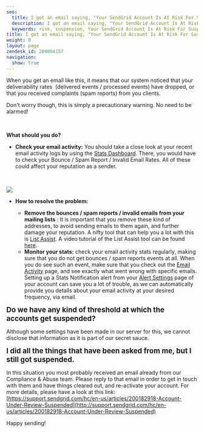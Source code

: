 ```yaml
---
seo:
  title: I got an email saying, "Your SendGrid Account Is At Risk For Suspension". What should I do?
  description: I got an email saying, "Your SendGrid Account Is At Risk For Suspension". What should I do?
  keywords: risk, suspension, Your SendGrid Account Is At Risk For Suspension
title: I got an email saying, "Your SendGrid Account Is At Risk For Suspension". What should I do?
weight: 0
layout: page
zendesk_id: 204804157
navigation:
  show: true
---
```


When you get an email like this, it means that our system noticed that your deliverability rates &nbsp;(delivered events / processed events) have dropped, or that you received complaints (spam reports) from you clients.

Don't worry though, this&nbsp;is simply a precautionary warning. No need to be alarmed!

&nbsp;

**What should you do?**

- **Check your email activity:** You should take a close look at your recent email activity logs by using the [Stats Dashboard](https://sendgrid.com/statistics/overview). There, you would have to check your Bounce / Spam Report / Invalid Email Rates. All of these could affect your reputation as a sender.

&nbsp;

![]({{root_url}}/images/Selection_028.png)

- **How to resolve the problem:**

  - **Remove the bounces / spam reports / invalid emails from your mailing lists** : It is important that you remove these kind of addresses, to avoid sending emails to them again, and further damage your reputation. A nifty tool that can help you a lot with this is [List Assist](https://sendgrid.com/docs/Utilities/list_assist.html). A video tutorial of the List Assist tool can be found [here](https://sendgrid.com/docs/VidGrid/Tools/listassist.html).
  - **Monitor your stats:** check your email activity stats regularly, making sure that you do not get bounces / spam reports events at all. When you do see such an event, make sure that you check out the [Email Activity](https://sendgrid.com/logs/index) page, and see exactly what went wrong with specific emails. Setting up a Stats Notification alert from your [Alert Settings](https://sendgrid.com/alerts) page of your account can save you a lot of trouble, as we can automatically provide you details about your email activity at your desired frequency, via email.

<font style="font-size: 14pt;" size="4"><strong>Do we have any kind of threshold at which the accounts get suspended?</strong></font>

Although some settings have been made in our server for this, we cannot disclose that information as it is part of our secret sauce.

<font style="font-size: 14pt;" size="4"><strong>I did all the things that have been asked from me, but I still got suspended.</strong></font>

In this situation you most probably received an email already from our Compliance & Abuse team. Please reply to that email in order to get in touch with them and have things cleared out, and re-activate your account. For more details, please have a look at this link: [https://support.sendgrid.com/hc/en-us/articles/200182918-Account-Under-Review-Suspended](http://support.sendgrid.com/hc/en-us/articles/200182918-Account-Under-Review-Suspended)

Happy sending!

&nbsp;
